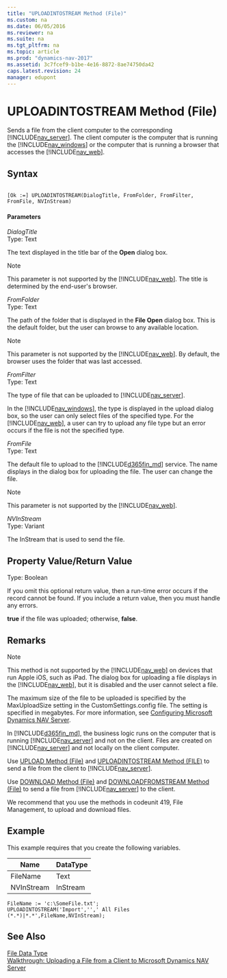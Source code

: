 ```yaml
---
title: "UPLOADINTOSTREAM Method (File)"
ms.custom: na
ms.date: 06/05/2016
ms.reviewer: na
ms.suite: na
ms.tgt_pltfrm: na
ms.topic: article
ms.prod: "dynamics-nav-2017"
ms.assetid: 3c7fcef9-b1be-4e16-8872-8ae74750da42
caps.latest.revision: 24
manager: edupont
---
```

# UPLOADINTOSTREAM Method (File)
Sends a file from the client computer to the corresponding [!INCLUDE[nav_server](../includes/nav_server_md.md)]. The client computer is the computer that is running the [!INCLUDE[nav_windows](../includes/nav_windows_md.md)] or the computer that is running a browser that accesses the [!INCLUDE[nav_web](../includes/nav_web_md.md)].  
  
## Syntax  
  
```  
  
[Ok :=] UPLOADINTOSTREAM(DialogTitle, FromFolder, FromFilter, FromFile, NVInStream)  
```  
  
#### Parameters  
 *DialogTitle*  
 Type: Text  
  
 The text displayed in the title bar of the **Open** dialog box.  
  
> [!NOTE]  
>  This parameter is not supported by the [!INCLUDE[nav_web](../includes/nav_web_md.md)]. The title is determined by the end-user's browser.  
  
 *FromFolder*  
 Type: Text  
  
 The path of the folder that is displayed in the **File Open** dialog box. This is the default folder, but the user can browse to any available location.  
  
> [!NOTE]  
>  This parameter is not supported by the [!INCLUDE[nav_web](../includes/nav_web_md.md)]. By default, the browser uses the folder that was last accessed.  
  
 *FromFilter*  
 Type: Text  
  
 The type of file that can be uploaded to [!INCLUDE[nav_server](../includes/nav_server_md.md)].  
  
 In the [!INCLUDE[nav_windows](../includes/nav_windows_md.md)], the type is displayed in the upload dialog box, so the user can only select files of the specified type. For the [!INCLUDE[nav_web](../includes/nav_web_md.md)], a user can try to upload any file type but an error occurs if the file is not the specified type.  
  
 *FromFile*  
 Type: Text  
  
 The default file to upload to the [!INCLUDE[d365fin_md](../includes/d365fin_md.md)] service. The name displays in the dialog box for uploading the file. The user can change the file.  
  
> [!NOTE]  
>  This parameter is not supported by the [!INCLUDE[nav_web](../includes/nav_web_md.md)].  
  
 *NVInStream*  
 Type: Variant  
  
 The InStream that is used to send the file.  
  
## Property Value/Return Value  
 Type: Boolean  
  
 If you omit this optional return value, then a run-time error occurs if the record cannot be found. If you include a return value, then you must handle any errors.  
  
 **true** if the file was uploaded; otherwise, **false**.  
  
## Remarks  
  
> [!NOTE]  
>  This method is not supported by the [!INCLUDE[nav_web](../includes/nav_web_md.md)] on devices that run Apple iOS, such as iPad. The dialog box for uploading a file displays in the [!INCLUDE[nav_web](../includes/nav_web_md.md)], but it is disabled and the user cannot select a file.  
  
 The maximum size of the file to be uploaded is specified by the MaxUploadSize setting in the CustomSettings.config file. The setting is specified in megabytes. For more information, see [Configuring Microsoft Dynamics NAV Server](Configuring-Microsoft-Dynamics-NAV-Server.md).  
  
 In [!INCLUDE[d365fin_md](../includes/d365fin_md.md)], the business logic runs on the computer that is running [!INCLUDE[nav_server](../includes/nav_server_md.md)] and not on the client. Files are created on [!INCLUDE[nav_server](../includes/nav_server_md.md)] and not locally on the client computer.  
  
 Use [UPLOAD Method \(File\)](devenv-UPLOAD-Method-File.md) and [UPLOADINTOSTREAM Method \(FILE\)](devenv-UPLOADINTOSTREAM-Method-File.md) to send a file from the client to [!INCLUDE[nav_server](../includes/nav_server_md.md)].  
  
 Use [DOWNLOAD Method \(File\)](devenv-DOWNLOAD-Method-File.md) and [DOWNLOADFROMSTREAM Method \(File\)](devenv-DOWNLOADFROMSTREAM-Method-File.md) to send a file from [!INCLUDE[nav_server](../includes/nav_server_md.md)] to the client.  
  
 We recommend that you use the methods in codeunit 419, File Management, to upload and download files.  
  
## Example  
 This example requires that you create the following variables.  
  
|Name|DataType|  
|----------|--------------|  
|FileName|Text|  
|NVInStream|InStream|  
  
```  
FileName := 'c:\SomeFile.txt';  
UPLOADINTOSTREAM('Import','',' All Files (*.*)|*.*',FileName,NVInStream);  
```  
  
## See Also  
 [File Data Type](File-Data-Type.md)   
 [Walkthrough: Uploading a File from a Client to Microsoft Dynamics NAV Server](Walkthrough--Uploading-a-File-from-a-Client-to-Microsoft-Dynamics-NAV-Server.md)